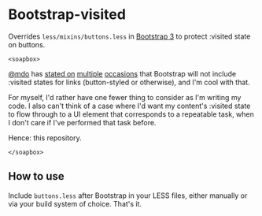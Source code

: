 # Bootstrap-visited

Overrides `less/mixins/buttons.less` in [Bootstrap 3](https://github.com/twbs/bootstrap) to protect :visited state on buttons.

`<soapbox>`

[@mdo](https://github.com/mdo) has [stated on](https://github.com/twbs/bootstrap/issues/2144) [multiple](https://github.com/twbs/bootstrap/issues/2789) [occasions](https://github.com/twbs/bootstrap/issues/6656) that Bootstrap will not include :visited states for links (button-styled or otherwise), and I'm cool with that.

For myself, I'd rather have one fewer thing to consider as I'm writing my code. 
I also can't think of a case where I'd want my content's :visited state to flow through to a UI element that corresponds to a repeatable task, when I don't care if I've performed that task before.

Hence: this repository.

`</soapbox>`

## How to use

Include `buttons.less` after Bootstrap in your LESS files, either manually or via your build system of choice. That's it.